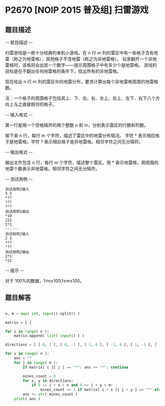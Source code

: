 # P2670 [NOIP 2015 普及组] 扫雷游戏

## 题目描述

-- 题目描述 --

扫雷游戏是一款十分经典的单机小游戏。在 n 行 m 列的雷区中有一些格子含有地雷（称之为地雷格），其他格子不含地雷（称之为非地雷格）。
玩家翻开一个非地雷格时，该格将会出现一个数字——提示周围格子中有多少个是地雷格。
游戏的目标是在不翻出任何地雷格的条件下，找出所有的非地雷格。

现在给出 n 行 m 列的雷区中的地雷分布，要求计算出每个非地雷格周围的地雷格数。

注：一个格子的周围格子包括其上、下、左、右、左上、右上、左下、右下八个方向上与之直接相邻的格子。

-- 输入格式 --

第一行是用一个空格隔开的两个整数 n 和 m，分别表示雷区的行数和列数。

接下来 n 行，每行 m 个字符，描述了雷区中的地雷分布情况。
字符 * 表示相应格子是地雷格，字符 ? 表示相应格子是非地雷格。相邻字符之间无分隔符。

-- 输出格式 --

输出文件包含 n 行，每行 m 个字符，描述整个雷区。用 * 表示地雷格，用周围的地雷个数表示非地雷格。相邻字符之间无分隔符。

-- 测试用例 --

```
测试用例1输入
3 3
*??
???
?*?
测试用例1输出
*10
221
1*1
------
测试用例2输入
2 3
?*?
*??
测试用例2输出
2*1
*21
```

-- 提示 --

对于 100%的数据，1≤n≤100,1≤m≤100。

## 题目解答

```python

n, m = map( int, input().split() )

matrix = [ ]

for i in range( n ):
    matrix.append( list( input() ) )

directions = [ [ 0, 1 ], [ 0, -1 ], [ 1, 0 ], [ -1, 0 ], [ 1, -1 ], [ -1, 1 ], [ -1, -1 ], [ 1, 1 ] ]

for i in range( n ):
    ans = ""
    for j in range( m ):
        if matrix[ i ][ j ] == "*": ans += "*"; continue

        mines_count = 0
        for x, y in directions:
            if 0 <= i + x < n and 0 <= j + y < m:
                mines_count += 1 if matrix[ i + x ][ j + y ] == "*" else 0
        ans += str( mines_count )
    print( ans )
```
